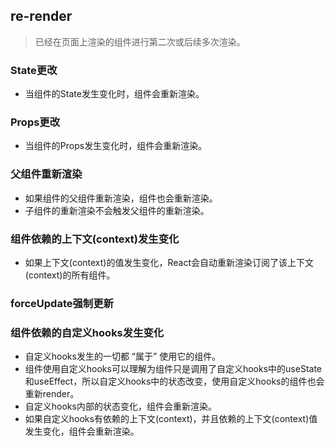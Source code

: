 ## re-render
> 已经在页面上渲染的组件进行第二次或后续多次渲染。

### State更改
- 当组件的State发生变化时，组件会重新渲染。
### Props更改
- 当组件的Props发生变化时，组件会重新渲染。
### 父组件重新渲染
- 如果组件的父组件重新渲染，组件也会重新渲染。
- 子组件的重新渲染不会触发父组件的重新渲染。
### 组件依赖的上下文(context)发生变化
- 如果上下文(context)的值发生变化，React会自动重新渲染订阅了该上下文(context)的所有组件。
### forceUpdate强制更新
### 组件依赖的自定义hooks发生变化
- 自定义hooks发生的一切都 “属于” 使用它的组件。
- 组件使用自定义hooks可以理解为组件只是调用了自定义hooks中的useState和useEffect，所以自定义hooks中的状态改变，使用自定义hooks的组件也会重新render。
- 自定义hooks内部的状态变化，组件会重新渲染。
- 如果自定义hooks有依赖的上下文(context)，并且依赖的上下文(context)值发生变化，组件会重新渲染。